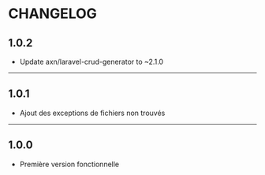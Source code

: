 CHANGELOG
=========

1.0.2
-----

- Update axn/laravel-crud-generator to ~2.1.0

---

1.0.1
-----

- Ajout des exceptions de fichiers non trouvés

---

1.0.0
-----

- Première version fonctionnelle

